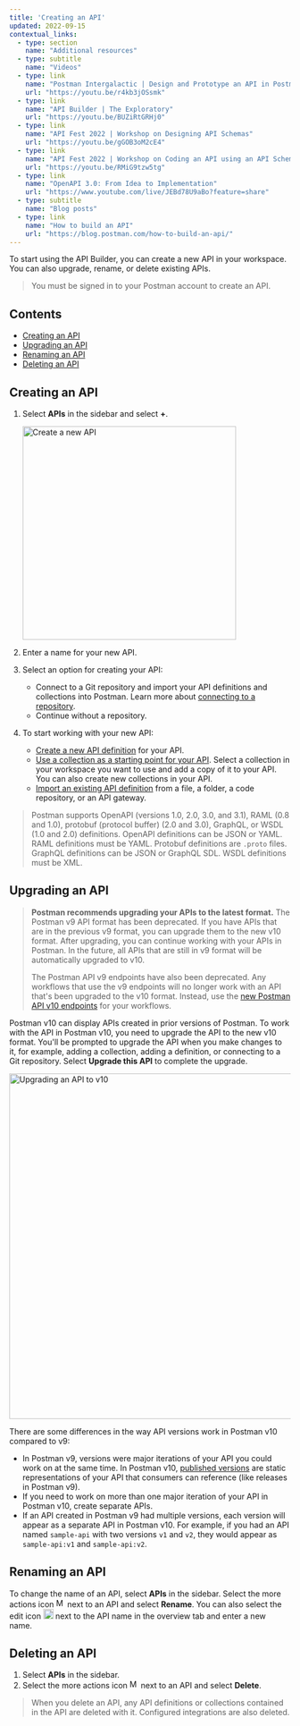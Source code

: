 ```yaml
---
title: 'Creating an API'
updated: 2022-09-15
contextual_links:
  - type: section
    name: "Additional resources"
  - type: subtitle
    name: "Videos"
  - type: link
    name: "Postman Intergalactic | Design and Prototype an API in Postman"
    url: "https://youtu.be/r4kb3jOSsmk"
  - type: link
    name: "API Builder | The Exploratory"
    url: "https://youtu.be/BUZiRtGRHj0"
  - type: link
    name: "API Fest 2022 | Workshop on Designing API Schemas"
    url: "https://youtu.be/gGOB3oM2cE4"
  - type: link
    name: "API Fest 2022 | Workshop on Coding an API using an API Schema"
    url: "https://youtu.be/RMiG9tzw5tg"
  - type: link
    name: "OpenAPI 3.0: From Idea to Implementation"
    url: "https://www.youtube.com/live/JEBd78U9aBo?feature=share"
  - type: subtitle
    name: "Blog posts"
  - type: link
    name: "How to build an API"
    url: "https://blog.postman.com/how-to-build-an-api/"
---
```


To start using the API Builder, you can create a new API in your workspace. You can also upgrade, rename, or delete existing APIs.

> You must be signed in to your Postman account to create an API.

## Contents

* [Creating an API](#creating-an-api)
* [Upgrading an API](#upgrading-an-api)
* [Renaming an API](#renaming-an-api)
* [Deleting an API](#deleting-an-api)

## Creating an API

1. Select **APIs** in the sidebar and select **+**.

    <img alt="Create a new API" src="https://assets.postman.com/postman-docs/v10/api-builder-create-v10.jpg" width ="382px"/>

1. Enter a name for your new API.
1. Select an option for creating your API:
    * Connect to a Git repository and import your API definitions and collections into Postman. Learn more about [connecting to a repository](/docs/designing-and-developing-your-api/versioning-an-api/using-external-git-repo/).
    * Continue without a repository.
1. To start working with your new API:

    * [Create a new API definition](/docs/designing-and-developing-your-api/developing-an-api/defining-an-api/#generating-an-api-definition) for your API.
    * [Use a collection as a starting point for your API](/docs/designing-and-developing-your-api/developing-an-api/adding-api-elements/). Select a collection in your workspace you want to use and add a copy of it to your API. You can also create new collections in your API.
    * [Import an existing API definition](/docs/designing-and-developing-your-api/importing-an-api/) from a file, a folder, a code repository, or an API gateway.

> Postman supports OpenAPI (versions 1.0, 2.0, 3.0, and 3.1), RAML (0.8 and 1.0), protobuf (protocol buffer) (2.0 and 3.0), GraphQL, or WSDL (1.0 and 2.0) definitions. OpenAPI definitions can be JSON or YAML. RAML definitions must be YAML. Protobuf definitions are `.proto` files. GraphQL definitions can be JSON or GraphQL SDL. WSDL definitions must be XML.

## Upgrading an API

> **Postman recommends upgrading your APIs to the latest format.** The Postman v9 API format has been deprecated. If you have APIs that are in the previous v9 format, you can upgrade them to the new v10 format. After upgrading, you can continue working with your APIs in Postman. In the future, all APIs that are still in v9 format will be automatically upgraded to v10.
>
> The Postman API v9 endpoints have also been deprecated. Any workflows that use the v9 endpoints will no longer work with an API that's been upgraded to the v10 format. Instead, use the [new Postman API v10 endpoints](/docs/developer/postman-api/intro-api/#about-v9-and-v10-apis) for your workflows.

Postman v10 can display APIs created in prior versions of Postman. To work with the API in Postman v10, you need to upgrade the API to the new v10 format. You'll be prompted to upgrade the API when you make changes to it, for example, adding a collection, adding a definition, or connecting to a Git repository. Select **Upgrade this API** to complete the upgrade.

<img alt="Upgrading an API to v10" src="https://assets.postman.com/postman-docs/v10/api-builder-upgrade-v10.jpg" width ="618px"/>

There are some differences in the way API versions work in Postman v10 compared to v9:

* In Postman v9, versions were major iterations of your API you could work on at the same time. In Postman v10, [published versions](/docs/designing-and-developing-your-api/versioning-an-api/api-versions/) are static representations of your API that consumers can reference (like releases in Postman v9).
* If you need to work on more than one major iteration of your API in Postman v10, create separate APIs.
* If an API created in Postman v9 had multiple versions, each version will appear as a separate API in Postman v10. For example, if you had an API named `sample-api` with two versions `v1` and `v2`, they would appear as `sample-api:v1` and `sample-api:v2`.

## Renaming an API

To change the name of an API, select **APIs** in the sidebar. Select the more actions icon <img alt="More actions icon" src="https://assets.postman.com/postman-docs/icon-more-actions-v9.jpg#icon" width="16px"> next to an API and select **Rename**. You can also select the edit icon <img alt="Edit icon" src="https://assets.postman.com/postman-docs/documentation-edit-icon-v8-10.jpg#icon" width="18px"> next to the API name in the overview tab and enter a new name.

## Deleting an API

1. Select **APIs** in the sidebar.
1. Select the more actions icon <img alt="More actions icon" src="https://assets.postman.com/postman-docs/icon-more-actions-v9.jpg#icon" width="16px"> next to an API and select **Delete**.

> When you delete an API, any API definitions or collections contained in the API are deleted with it. Configured integrations are also deleted.
